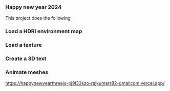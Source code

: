 ### Happy new year 2024

This project does the following

### Load a HDRI environment map
### Load a texture
### Create a 3D text
### Animate meshes


https://happynewyearthreejs-pj9l33szo-rajkumarr82-gmailcom.vercel.app/